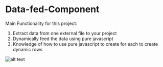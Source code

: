 # Data-fed-Component

Main Functionality for this project:
1) Extract data from one external file to your project 
2) Dynamically feed the data using pure javascript 
3) Knowledge of how to use pure javascript to create for each to create dynamic rows

![alt text](../master/img/data-fed.PNG)
